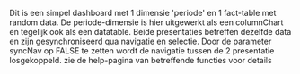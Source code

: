 Dit is een simpel dashboard met 1 dimensie 'periode' en 1 fact-table met random data. De periode-dimensie is hier uitgewerkt als een columnChart en tegelijk ook als een datatable. Beide presentaties betreffen dezelfde data en zijn gesynchroniseerd qua navigatie en selectie. Door de parameter syncNav op FALSE te zetten wordt de navigatie tussen de 2 presentatie losgekoppeld. zie de help-pagina van betreffende functies voor details
